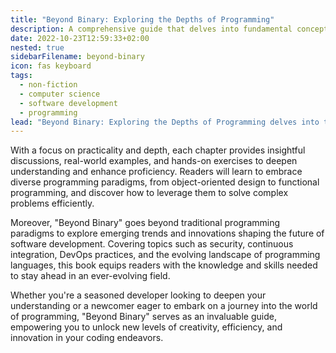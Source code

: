```yaml
---
title: "Beyond Binary: Exploring the Depths of Programming"
description: A comprehensive guide that delves into fundamental concepts, advanced techniques, and emerging trends in software development, offering practical insights and hands-on exercises to empower readers in mastering the art of programming.
date: 2022-10-23T12:59:33+02:00
nested: true
sidebarFilename: beyond-binary
icon: fas keyboard
tags:
  - non-fiction
  - computer science
  - software development
  - programming
lead: "Beyond Binary: Exploring the Depths of Programming delves into the intricate world of software development, guiding readers on a captivating journey through the fundamental concepts and advanced techniques that define modern programming. From mastering algorithms and data structures to navigating the complexities of software architecture and design patterns, this book offers a comprehensive exploration of essential topics."
---
```

With a focus on practicality and depth, each chapter provides insightful discussions, real-world examples, and hands-on exercises to deepen understanding and enhance proficiency. Readers will learn to embrace diverse programming paradigms, from object-oriented design to functional programming, and discover how to leverage them to solve complex problems efficiently.

Moreover, "Beyond Binary" goes beyond traditional programming paradigms to explore emerging trends and innovations shaping the future of software development. Covering topics such as security, continuous integration, DevOps practices, and the evolving landscape of programming languages, this book equips readers with the knowledge and skills needed to stay ahead in an ever-evolving field.

Whether you're a seasoned developer looking to deepen your understanding or a newcomer eager to embark on a journey into the world of programming, "Beyond Binary" serves as an invaluable guide, empowering you to unlock new levels of creativity, efficiency, and innovation in your coding endeavors.